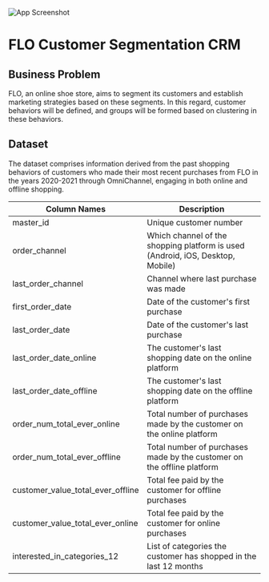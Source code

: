 
![App Screenshot](https://d1b84bxizohw2s.cloudfront.net/media/img/slider/23-05/02/flo-1920x600.jpg)

# FLO Customer Segmentation CRM


## Business Problem

FLO, an online shoe store, aims to segment its customers and establish marketing strategies based on these segments. In this regard, customer behaviors will be defined, and groups will be formed based on clustering in these behaviors.



## Dataset
The dataset comprises information derived from the past shopping behaviors of customers who made their most recent purchases from FLO in the years 2020-2021 through OmniChannel, engaging in both online and offline shopping.

| Column Names  | Description |
| ------------- | ------------- |
| master_id  | Unique customer number  |
| order_channel  | Which channel of the shopping platform is used (Android, iOS, Desktop, Mobile)  |
| last_order_channel  | Channel where last purchase was made  |
| first_order_date  | Date of the customer's first purchase  |
| last_order_date  | Date of the customer's last purchase  |
| last_order_date_online  | The customer's last shopping date on the online platform  |
| last_order_date_offline  | The customer's last shopping date on the offline platform  |
| order_num_total_ever_online  | Total number of purchases made by the customer on the online platform  |
| order_num_total_ever_offline  | Total number of purchases made by the customer on the offline platform  |
| customer_value_total_ever_offline  | Total fee paid by the customer for offline purchases  |
| customer_value_total_ever_online  | Total fee paid by the customer for online purchases  |
| interested_in_categories_12  | List of categories the customer has shopped in the last 12 months  |
